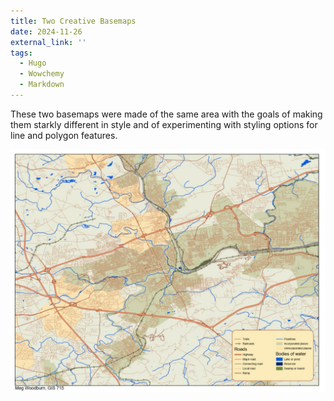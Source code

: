 ```yaml
---
title: Two Creative Basemaps
date: 2024-11-26
external_link: ''
tags:
  - Hugo
  - Wowchemy
  - Markdown
---
```


These two basemaps were made of the same area with the goals of making them starkly different in style and of experimenting with styling options for line and polygon features.

![basemap](/static/otherbase.png)

<!--more-->

